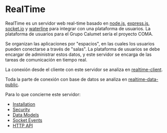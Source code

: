 # RealTime

RealTime es un servidor web real-time basado en [node.js](http://nodejs.org),
[express.js](http://expressjs.com), [socket.io](http://socket.io)
y [waterline](https://github.com/balderdashy/waterline) para integrar con una plataforma de usuarios. La plataforma de usuarios para el Grupo Calumet sería el proyecto COMA.

Se organizan las aplicaciones por "espacios", en las cuales los usuarios pueden conectarse a través de "salas". La plataforma de usuarios se debe encargar de administrar estos datos, y este servidor se encarga de las tareas de comunicación en tiempo real.

La conexión desde el cliente con este servidor se analiza en [realtime-client](https://github.com/calumet/realtime-client).

Toda la parte de conexión con base de datos se analiza en [realtime-data-public](https://github.com/calumet/realtime-data-public).

Para lo que concierne este servidor:

- [Installation](./install.md)
- [Security](./security.md)
- [Data Models](./models.md)
- [Socket Events](./events.md)
- [HTTP API](./api.md)
